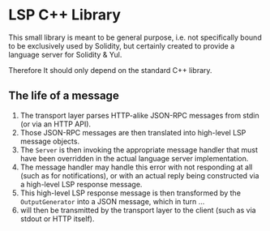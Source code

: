 # LSP C++ Library

This small library is meant to be general purpose, i.e. not specifically bound to be exclusively
used by Solidity, but certainly created to provide a language server for Solidity & Yul.

Therefore It should only depend on the standard C++ library.

## The life of a message

1. The transport layer parses HTTP-alike JSON-RPC messages from stdin (or via an HTTP API).
2. Those JSON-RPC messages are then translated into high-level LSP message objects.
3. The `Server` is then invoking the appropriate message handler that must have been overridden
   in the actual language server implementation.
4. The message handler may handle this error with not responding at all (such as for
   notifications), or with an actual reply being constructed via a high-level LSP response message.
5. This high-level LSP response message is then transformed by the `OutputGenerator` into
   a JSON message, which in turn ...
6. will then be transmitted by the transport layer to the client (such as via stdout or HTTP itself).

